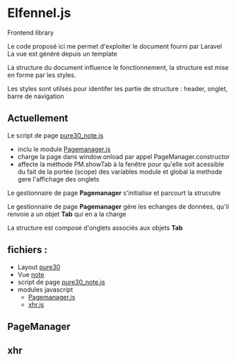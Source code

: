 # Elfennel.js
Frontend library

Le code proposé ici me permet d'exploiter le document fourni par Laravel 
La vue est généré depuis un template

La structure du document influence le fonctionnement, la structure est mise en forme par les styles.

Les styles sont utilsés pour identifer les partie de structure : header, onglet, barre de navigation


## Actuellement

Le script de page [pure30_note.js](./html/pure30_note.js) 
- inclu le module [Pagemanager.js](./public/build/assets/modules/PageManager.js)
- charge la page dans window.onload par appel PageManager.constructor
- affecte la méthode PM.showTab à la fenêtre pour qu'elle soit acessible du fait de la portée (scope) des variables module et global
    la methode gere l'affichage des onglets 


Le gestionnaire de page **Pagemanager** s'initialise et parcourt la strucutre

Le gestionnaire de page **Pagemanager**  gére les echanges de données, qu'il renvoie a un objet **Tab** qui en a la charge

La structure est composé d'onglets associés aux objets **Tab**





## fichiers : 
- Layout
  [pure30](./resources/views/layouts/pure30.blade.php)
- Vue
  [note](./resources/views/note.blade.php)
- script de page
  [pure30_note.js](./public/build/assets/pure30_note.js)
- modules javascript
  - [Pagemanager.js](./public/build/assets/modules/PageManager.js)
  - [xhr.js](./public/build/assets/modules/xhr.js)




## PageManager
## xhr
